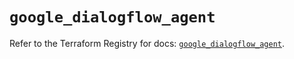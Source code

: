 # `google_dialogflow_agent`

Refer to the Terraform Registry for docs: [`google_dialogflow_agent`](https://registry.terraform.io/providers/hashicorp/google-beta/5.22.0/docs/resources/google_dialogflow_agent).
